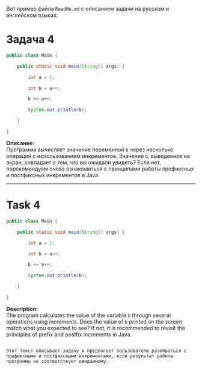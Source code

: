 Вот пример файла `ReadMe.md` с описанием задачи на русском и английском языках:

# Задача 4

```java
public class Main {

    public static void main(String[] args) {

        int a = 1;

        int b = a++;

        b += a++;

        System.out.println(b);

    }

}
```

**Описание:**  
Программа вычисляет значение переменной `b` через несколько операций с использованием инкрементов. Значение `b`, выведенное на экран, совпадает с тем, что вы ожидали увидеть? Если нет, порекомендуем снова ознакомиться с принципами работы префиксных и постфиксных инкрементов в Java.

---

# Task 4

```java
public class Main {

    public static void main(String[] args) {

        int a = 1;

        int b = a++;

        b += a++;

        System.out.println(b);

    }

}
```

**Description:**  
The program calculates the value of the variable `b` through several operations using increments. Does the value of `b` printed on the screen match what you expected to see? If not, it is recommended to revisit the principles of prefix and postfix increments in Java.
```

Этот текст описывает задачу и предлагает пользователю разобраться с префиксными и постфиксными инкрементами, если результат работы программы не соответствует ожидаемому.
